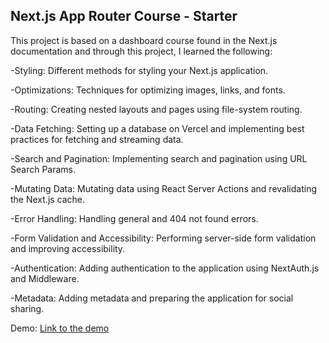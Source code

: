 ## Next.js App Router Course - Starter

This project is based on a dashboard course found in the Next.js documentation and through this project, I learned the following:

-Styling: Different methods for styling your Next.js application.

-Optimizations: Techniques for optimizing images, links, and fonts.

-Routing: Creating nested layouts and pages using file-system routing.

-Data Fetching: Setting up a database on Vercel and implementing best practices for fetching and streaming data.

-Search and Pagination: Implementing search and pagination using URL Search Params.

-Mutating Data: Mutating data using React Server Actions and revalidating the Next.js cache.

-Error Handling: Handling general and 404 not found errors.

-Form Validation and Accessibility: Performing server-side form validation and improving accessibility.

-Authentication: Adding authentication to the application using NextAuth.js and Middleware.

-Metadata: Adding metadata and preparing the application for social sharing.

Demo: [Link to the demo](https://next-learn-two-theta.vercel.app/)
